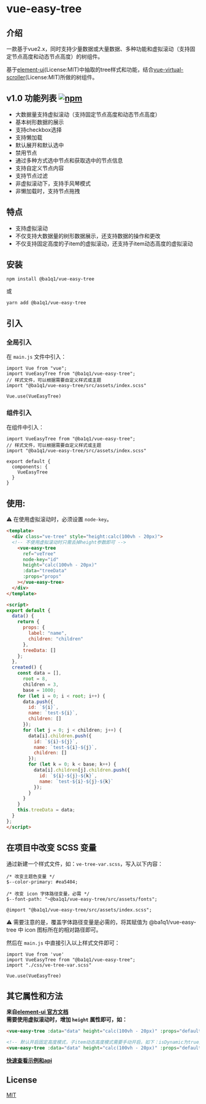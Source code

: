 # vue-easy-tree
## 介绍

一款基于vue2.x，同时支持少量数据或大量数据、多种功能和虚拟滚动（支持固定节点高度和动态节点高度）的树组件。

基于[element-ui](https://element.eleme.cn/#/zh-CN/component/tree)(License:MIT)中抽取的tree样式和功能，结合[vue-virtual-scroller](https://github.com/Akryum/vue-virtual-scroller)(License:MIT)所做的树组件。

## v1.0 功能列表 [![npm](https://img.shields.io/npm/v/@ba1q1/vue-easy-tree.svg)](https://www.npmjs.com/package/@ba1q1/vue-easy-tree)

-   大数据量支持虚拟滚动（支持固定节点高度和动态节点高度）
-   基本树形数据的展示
-   支持checkbox选择
-   支持懒加载
-   默认展开和默认选中
-   禁用节点
-   通过多种方式选中节点和获取选中的节点信息
-   支持自定义节点内容
-   支持节点过滤
-   非虚拟滚动下，支持手风琴模式
-   非懒加载时，支持节点拖拽

## 特点

-   支持虚拟滚动
-   不仅支持大数据量的树形数据展示，还支持数据的操作和更改
-   不仅支持固定高度的子item的虚拟滚动，还支持子item动态高度的虚拟滚动

## 安装

```
npm install @ba1q1/vue-easy-tree
```

或

```
yarn add @ba1q1/vue-easy-tree
```

## 引入

### 全局引入

在 `main.js` 文件中引入：

```JS
import Vue from "vue";
import VueEasyTree from "@ba1q1/vue-easy-tree";
// 样式文件，可以根据需要自定义样式或主题
import "@ba1q1/vue-easy-tree/src/assets/index.scss"

Vue.use(VueEasyTree)
```

### 组件引入

在组件中引入：

```JS
import VueEasyTree from "@ba1q1/vue-easy-tree";
// 样式文件，可以根据需要自定义样式或主题
import "@ba1q1/vue-easy-tree/src/assets/index.scss"

export default {
  components: {
    VueEasyTree
  }
}
```

## 使用:

:warning: 在使用虚拟滚动时，必须设置 `node-key`。

```html
<template>
  <div class="ve-tree" style="height:calc(100vh - 20px)">
  <!-- 不使用虚拟滚动时只需去掉height参数即可 -->
    <vue-easy-tree
      ref="veTree"
      node-key="id"
      height="calc(100vh - 20px)"
      :data="treeData"
      :props="props"
    ></vue-easy-tree>
  </div>
</template>

<script>
export default {
  data() {
    return {
      props: {
        label: "name",
        children: "children"
      },
      treeData: []
    };
  },
  created() {
    const data = [],
      root = 8,
      children = 3,
      base = 1000;
    for (let i = 0; i < root; i++) {
      data.push({
        id: `${i}`,
        name: `test-${i}`,
        children: []
      });
      for (let j = 0; j < children; j++) {
        data[i].children.push({
          id: `${i}-${j}`,
          name: `test-${i}-${j}`,
          children: []
        });
        for (let k = 0; k < base; k++) {
          data[i].children[j].children.push({
            id: `${i}-${j}-${k}`,
            name: `test-${i}-${j}-${k}`
          });
        }
      }
    }
    this.treeData = data;
  }
};
</script>

```

## 在项目中改变 SCSS 变量
通过新建一个样式文件，如：`ve-tree-var.scss`，写入以下内容：

```JS
/* 改变主题色变量 */
$--color-primary: #ea5404;

/* 改变 icon 字体路径变量，必需 */
$--font-path: "~@ba1q1/vue-easy-tree/src/assets/fonts";

@import "@ba1q1/vue-easy-tree/src/assets/index.scss";
```
:warning: 需要注意的是，覆盖字体路径变量是必需的，将其赋值为 @ba1q1/vue-easy-tree 中 icon 图标所在的相对路径即可。

然后在 `main.js` 中直接引入以上样式文件即可：
```JS
import Vue from 'vue'
import VueEasyTree from "@ba1q1/vue-easy-tree";
import "./css/ve-tree-var.scss"

Vue.use(VueEasyTree)
```


## 其它属性和方法

**来自[element-ui 官方文档](https://element.eleme.cn/#/zh-CN/component/tree)**<br />
**需要使用虚拟滚动时，增加 `height` 属性即可，如：**
```html
<vue-easy-tree :data="data" height="calc(100vh - 20px)" :props="defaultProps" @node-click="handleNodeClick"></vue-easy-tree>

<!-- 默认开启固定高度模式，子item动态高度模式需要手动开启，如下：isDynamic为true开启，配合minItemSize设置第一次渲染时的子item最小高度 -->
<vue-easy-tree :data="data" height="calc(100vh - 20px)" :props="defaultProps" @node-click="handleNodeClick" :minItemSize="50" isDynamic></vue-easy-tree>
```

**[快速查看示例和api](./element-ui-tree.zh-CN.md)**


## License

[MIT](http://www.opensource.org/licenses/mit-license.php)
